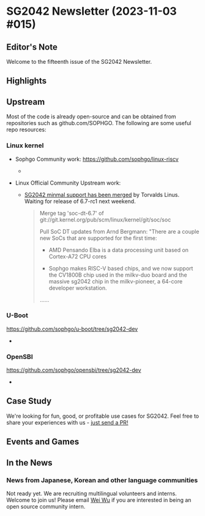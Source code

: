 # SG2042 Newsletter (2023-11-03 #015)

## Editor's Note

Welcome to the fifteenth issue of the SG2042 Newsletter.

## Highlights


## Upstream

Most of the code is already open-source and can be obtained from repositories such as github.com/SOPHGO. The following are some useful repo resources:

### Linux kernel

+ Sophgo Community work: https://github.com/sophgo/linux-riscv

  + 

+ Linux Official Community Upstream work:

  + [SG2042 minmal support has been merged][lk-1] by Torvalds Linus. Waiting for release of 6.7-rc1 next weekend.

    > Merge tag 'soc-dt-6.7' of git://git.kernel.org/pub/scm/linux/kernel/git/soc/soc
    >
    > Pull SoC DT updates from Arnd Bergmann:
    >"There are a couple new SoCs that are supported for the first time:
    >
    > - AMD Pensando Elba is a data processing unit based on Cortex-A72 CPU
    >   cores
    >
    > - Sophgo makes RISC-V based chips, and we now support the CV1800B
    >   chip used in the milkv-duo board and the massive sg2042 chip in the
    >   milkv-pioneer, a 64-core developer workstation.
    >
    > ......

[lk-1]:https://github.com/torvalds/linux/commit/c035f0268b87fc21f517f638b3bad26c81babc85

### U-Boot

https://github.com/sophgo/u-boot/tree/sg2042-dev

+ 

### OpenSBI

https://github.com/sophgo/opensbi/tree/sg2042-dev

+ 

## Case Study

We're looking for fun, good, or profitable use cases for SG2042. Feel free to share your experiences with us - [just send a PR!](https://github.com/sophgocommunity/SG2042-Newsletter/pulls)

## Events and Games

## In the News

### News from Japanese, Korean and other language communities

Not ready yet. We are recruiting multilingual volunteers and interns. Welcome to join us! Please email [Wei Wu](mailto:wuwei2016@iscas.ac.cn) if you are interested in being an open source community intern.
